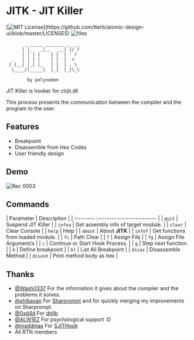 
# JITK - JIT Killer
[![MIT License](https://img.shields.io/apm/l/atomic-design-ui.svg?)](https://github.com/tterb/atomic-design-ui/blob/master/LICENSES)
![files](https://img.shields.io/github/directory-file-count/polynomen/JITK)

```
       _ _____ _______ _  __
      | |_   _|__   __| |/ /
      | | | |    | |  | ' / 
  _   | | | |    | |  |  <  
 | |__| |_| |_   | |  | . \ 
  \____/|_____|  |_|  |_|\_\
                            
        by polynomen
```

JIT Killer is hooker for clrjit.dll

This process presents the communication between the compiler and the program to the user.

## Features

- Breakpoint
- Disassemble from Hex Codes
- User friendly design
  
## Demo

![Rec 0003](https://user-images.githubusercontent.com/54905232/177761753-f11b5ea9-c5b1-4353-98d5-ec272b13bd58.gif)

## Commands

| Parameter | Description                |
| :--------  :------------------------- |
| `quit` | Suspend JIT Killer |
| `infoa` | Get assembly info of target module. |
| `clear` | Clear Console |
| `help` | Help |
| `about` |  About **JITK** |
| `infof` |  Get functions from loaded module. |
| `fc` |  Path Clear |
| `f` |   Assign File |
| `fg` |  Assign File Argument/s |
| `c` |  Continue or Start Hook Process. |
| `g` |  Step next function. |
| `b` |  Define breakpoint |
| `bl` |  List All Breakpoint |
| `disas` |   Disassemble Method |
| `disash` |   Print method body as hex |


  
## Thanks

- [@Washi1337](https://www.github.com/Washi1337) For the information it gives about the compiler and the problems it solves.
- [@shibayan](https://www.github.com/shibayan) For [Sharprompt](https://github.com/shibayan/Sharprompt) and for quickly merging my improvements on Sharprompt
- [@0xd4d](https://www.github.com/0xd4d) For [dnlib](https://github.com/0xd4d/dnlib)
- [@ALW1EZ](https://github.com/ALW1EZ) For psychological support :D
- [@maddnias](https://github.com/maddnias) For [SJITHook](https://github.com/maddnias/SJITHook)
- All RTN members

  
